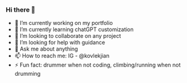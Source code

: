 ### Hi there 👋

<!--
**kenshanta/kenshanta** is a ✨ _special_ ✨ repository because its `README.md` (this file) appears on your GitHub profile.

Here are some ideas to get you started:
-->
- 🔭 I’m currently working on my portfolio
- 🌱 I’m currently learning chatGPT customization
- 👯 I’m looking to collaborate on any project
- 🤔 I’m looking for help with guidance
- 💬 Ask me about anything
- 📫 How to reach me: IG - @kovlekjian
- ⚡ Fun fact: drummer when not coding, climbing/running when not drumming
